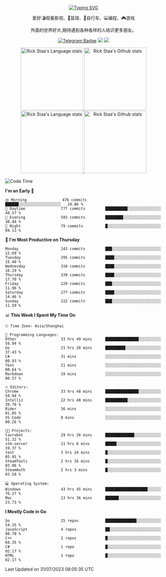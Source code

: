 <div align="center"> 

[![Typing SVG](https://readme-typing-svg.herokuapp.com?size=25&duration=2500&color=eeeeee&vCenter=true&width=200&height=40&lines=Hi+there+%F0%9F%91%8B%F0%9F%8F%BB;I'm+DanBai)](https://git.io/typing-svg)

爱好:🎬观看影视、🏀篮球、🚴自行车、💻编程、🎮游戏

外面的世界好大,期待遇到各种各样的人结识更多朋友。

[![Telegram Badge](https://img.shields.io/badge/-Telegram-blue?style=flat&logo=Telegram&logoColor=white)](https://t.me/danbai9420) 
[![](https://img.shields.io/badge/-Blog-brightgreen?style=flat&logo=Blogger&logoColor=white)](https://p00q.cn)
[![](https://img.shields.io/badge/-Email-red?style=flat&logo=Mail.Ru&logoColor=white)](mailto:danbai@88.com)
</div>

<!-- Light Mode -->
<div align="center"> 
<a href="https://github.com/anuraghazra/github-readme-stats#gh-light-mode-only">
<img height=200 src="https://github-readme-stats.vercel.app/api/top-langs/?username=danbai225&layout=compact&langs_count=10&hide_border=1&role=OWNER,COLLABORATOR#gh-light-mode-only" alt="Rick Staa's Language stats" />
</a>
<a href="https://github.com/anuraghazra/github-readme-stats#gh-light-mode-only">
<img height=200 src="https://github-readme-stats.vercel.app/api?username=danbai225&show_icons=true&count_private=true&line_height=28&hide_border=1&include_all_commits=true&card_width=450&role=OWNER,COLLABORATOR&exclude_repo=github-readme-stats#gh-light-mode-only" alt="Rick Staa's Github stats" />
</a>
</div>

<!-- Dark Mode -->
<div align="center"> 
<a href="https://github.com/anuraghazra/github-readme-stats#gh-dark-mode-only">
<img height=200 src="https://github-readme-stats.vercel.app/api/top-langs/?username=danbai225&layout=compact&langs_count=10&hide_border=1&role=OWNER,COLLABORATOR&theme=github_dark#gh-dark-mode-only" alt="Rick Staa's Language stats" />
</a>
<a href="https://github.com/anuraghazra/github-readme-stats#gh-dark-mode-only">
<img height=200 src="https://github-readme-stats.vercel.app/api?username=danbai225&show_icons=true&count_private=true&line_height=28&hide_border=1&include_all_commits=true&card_width=450&role=OWNER,COLLABORATOR&exclude_repo=github-readme-stats&theme=github_dark#gh-dark-mode-only" alt="Rick Staa's Github stats" />
</a>
</div>

<!--START_SECTION:waka-->
![Code Time](http://img.shields.io/badge/Code%20Time-741%20hrs%2037%20mins-blue)

**I'm an Early 🐤** 

```text
🌞 Morning                476 commits         ██████░░░░░░░░░░░░░░░░░░░   24.86 % 
🌆 Daytime                777 commits         ██████████░░░░░░░░░░░░░░░   40.57 % 
🌃 Evening                583 commits         ████████░░░░░░░░░░░░░░░░░   30.44 % 
🌙 Night                  79 commits          █░░░░░░░░░░░░░░░░░░░░░░░░   04.13 % 
```
📅 **I'm Most Productive on Thursday** 

```text
Monday                   243 commits         ███░░░░░░░░░░░░░░░░░░░░░░   12.69 % 
Tuesday                  295 commits         ████░░░░░░░░░░░░░░░░░░░░░   15.40 % 
Wednesday                310 commits         ████░░░░░░░░░░░░░░░░░░░░░   16.19 % 
Thursday                 339 commits         ████░░░░░░░░░░░░░░░░░░░░░   17.70 % 
Friday                   229 commits         ███░░░░░░░░░░░░░░░░░░░░░░   11.96 % 
Saturday                 277 commits         ████░░░░░░░░░░░░░░░░░░░░░   14.46 % 
Sunday                   222 commits         ███░░░░░░░░░░░░░░░░░░░░░░   11.59 % 
```


📊 **This Week I Spent My Time On** 

```text
🕑︎ Time Zone: Asia/Shanghai

💬 Programming Languages: 
Other                    33 hrs 49 mins      ███████████████░░░░░░░░░░   58.94 % 
Go                       21 hrs 28 mins      █████████░░░░░░░░░░░░░░░░   37.43 % 
C#                       31 mins             ░░░░░░░░░░░░░░░░░░░░░░░░░   00.93 % 
Text                     21 mins             ░░░░░░░░░░░░░░░░░░░░░░░░░   00.64 % 
Markdown                 19 mins             ░░░░░░░░░░░░░░░░░░░░░░░░░   00.57 % 

🔥 Editors: 
Chrome                   33 hrs 48 mins      ███████████████░░░░░░░░░░   58.94 % 
IntelliJ                 22 hrs 48 mins      ██████████░░░░░░░░░░░░░░░   39.76 % 
Rider                    36 mins             ░░░░░░░░░░░░░░░░░░░░░░░░░   01.05 % 
VS Code                  8 mins              ░░░░░░░░░░░░░░░░░░░░░░░░░   00.26 % 

🐱‍💻 Projects: 
taxrobot                 29 hrs 26 mins      █████████████░░░░░░░░░░░░   51.32 % 
stm-server               11 hrs 6 mins       █████░░░░░░░░░░░░░░░░░░░░   19.37 % 
test                     3 hrs 24 mins       █░░░░░░░░░░░░░░░░░░░░░░░░   05.95 % 
SteamTools               2 hrs 16 mins       █░░░░░░░░░░░░░░░░░░░░░░░░   03.96 % 
SteamAuth                2 hrs 3 mins        █░░░░░░░░░░░░░░░░░░░░░░░░   03.58 % 

💻 Operating System: 
Windows                  43 hrs 45 mins      ███████████████████░░░░░░   76.27 % 
Mac                      13 hrs 36 mins      ██████░░░░░░░░░░░░░░░░░░░   23.73 % 
```

**I Mostly Code in Go** 

```text
Go                       25 repos            ██████████████░░░░░░░░░░░   54.35 % 
JavaScript               4 repos             ██░░░░░░░░░░░░░░░░░░░░░░░   08.70 % 
C++                      2 repos             █░░░░░░░░░░░░░░░░░░░░░░░░   04.35 % 
C#                       1 repo              █░░░░░░░░░░░░░░░░░░░░░░░░   02.17 % 
HTML                     1 repo              █░░░░░░░░░░░░░░░░░░░░░░░░   02.17 % 
```




 Last Updated on 31/07/2023 08:05:35 UTC
<!--END_SECTION:waka-->
